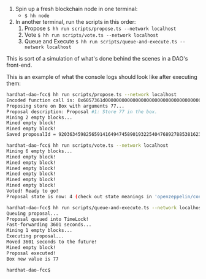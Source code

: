 1. Spin up a fresh blockchain node in one terminal:
    - `$ hh node`
2. In another terminal, run the scripts in this order:
    1. Propose `$ hh run scripts/propose.ts --network localhost`
    2. Vote `$ hh run scripts/vote.ts --network localhost`
    3. Queue and Execute `$ hh run scripts/queue-and-execute.ts --network localhost`

This is sort of a simulation of what's done behind the scenes in a DAO's front-end.

This is an example of what the console logs should look like after executing them:

```bash
hardhat-dao-fcc$ hh run scripts/propose.ts --network localhost          
Encoded function call is: 0x6057361d000000000000000000000000000000000000000000000000000000000000004d
Proposing store on Box with arguments 77...
Proposal description: Proposal #1: Store 77 in the box.
Mining 2 empty blocks...
Mined empty block!
Mined empty block!
Saved proposalId = 92036345982565914164947458901932254047689278853816232430592178512004444556817 in local JSON file

hardhat-dao-fcc$ hh run scripts/vote.ts --network localhost             
Mining 6 empty blocks...
Mined empty block!
Mined empty block!
Mined empty block!
Mined empty block!
Mined empty block!
Mined empty block!
Voted! Ready to go!
Proposal state is now: 4 (check out state meanings in 'openzeppelin/contracts/governance/IGovernor.sol')

hardhat-dao-fcc$ hh run scripts/queue-and-execute.ts --network localhost
Queuing proposal...
Proposal queued into TimeLock!
Fast-forwarding 3601 seconds...
Mining 1 empty blocks...
Executing proposal...
Moved 3601 seconds to the future!
Mined empty block!
Proposal executed!
Box new value is 77

hardhat-dao-fcc$ 
```